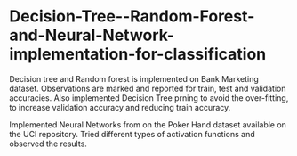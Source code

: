 # Decision-Tree--Random-Forest-and-Neural-Network-implementation-for-classification

Decision tree and Random forest is implemented on Bank Marketing dataset. Observations are marked and reported for train, test and validation accuracies.
Also implemented Decision Tree prning to avoid the over-fitting, to increase validation accuracy and reducing train accuracy.

Implemented Neural Networks from on the Poker Hand dataset available on the UCI repository. Tried different types of activation functions and observed the results.
